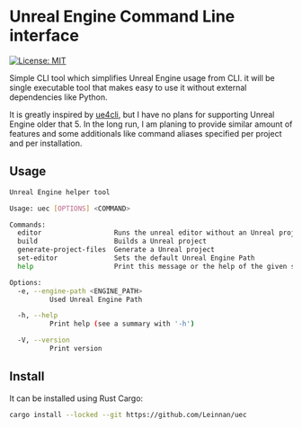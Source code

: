 # Unreal Engine Command Line interface

[![License: MIT](https://img.shields.io/badge/License-MIT-yellow.svg)](https://opensource.org/licenses/MIT)

Simple CLI tool which simplifies Unreal Engine usage from CLI. it will be single executable tool that makes easy to use it without external dependencies like Python.

It is greatly inspired by [ue4cli](https://github.com/adamrehn/ue4cli), but I have no plans for supporting Unreal Engine older that 5. In the long run, I am planing to provide similar amount of features and some additionals like command aliases specified per project and per installation.

## Usage

```sh
Unreal Engine helper tool

Usage: uec [OPTIONS] <COMMAND>

Commands:
  editor                  Runs the unreal editor without an Unreal project
  build                   Builds a Unreal project
  generate-project-files  Generate a Unreal project
  set-editor              Sets the default Unreal Engine Path
  help                    Print this message or the help of the given subcommand(s)

Options:
  -e, --engine-path <ENGINE_PATH>
          Used Unreal Engine Path

  -h, --help
          Print help (see a summary with '-h')

  -V, --version
          Print version
```

## Install

It can be installed using Rust Cargo:

```sh 
cargo install --locked --git https://github.com/Leinnan/uec
```